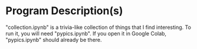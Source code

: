 # Program Description(s)
"collection.ipynb" is a trivia-like collection of things that I find interesting. To run it, you will need "pypics.ipynb". If you open it in Google Colab, "pypics.ipynb" should already be there. 
